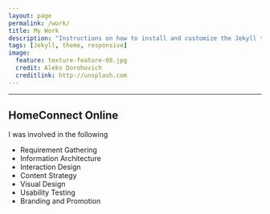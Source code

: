 ```yaml
---
layout: page
permalink: /work/
title: My Work
description: "Instructions on how to install and customize the Jekyll theme Minimal Mistakes."
tags: [Jekyll, theme, responsive]
image:
  feature: texture-feature-08.jpg
  credit: Aleks Dorohovich
  creditlink: http://unsplash.com
---
```


<!--<section id="table-of-contents" class="toc">
  <header>
    <h3 >Contents</h3>
  </header>
<div id="drawer" markdown="1">
*  Auto generated table of contents
{:toc}
</div>
</section>/#table-of-contents -->
---

## HomeConnect Online

I was involved in the following
* Requirement Gathering
* Information Architecture
* Interaction Design
* Content Strategy
* Visual Design 
* Usability Testing
* Branding and Promotion
